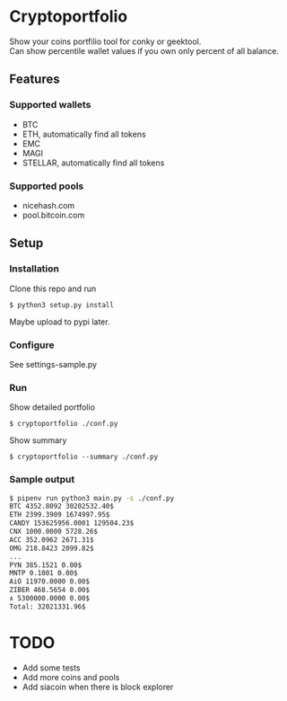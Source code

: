 # Cryptoportfolio
Show your coins portfilio tool for conky or geektool.  
Can show percentile wallet values if you own only percent of all balance.

## Features
### Supported wallets
* BTC
* ETH, automatically find all tokens
* EMC
* MAGI
* STELLAR, automatically find all tokens

### Supported pools
* nicehash.com
* pool.bitcoin.com

## Setup
### Installation
Clone this repo and run 
```shell
$ python3 setup.py install
```
Maybe upload to pypi later.

### Configure
See settings-sample.py

### Run
Show detailed portfolio
```shell
$ cryptoportfolio ./conf.py
```

Show summary
```shell
$ cryptoportfolio --summary ./conf.py
```

### Sample output
```sh
$ pipenv run python3 main.py -s ./conf.py
BTC 4352.8092 30202532.40$
ETH 2399.3909 1674997.95$
CANDY 153625956.0001 129504.23$
CNX 1000.0000 5728.26$
ACC 352.0962 2671.31$
OMG 218.8423 2099.82$
...
PYN 385.1521 0.00$
MNTP 0.1001 0.00$
AiO 11970.0000 0.00$
ZIBER 468.5654 0.00$
٨ 5300000.0000 0.00$
Total: 32021331.96$
```

# TODO
* Add some tests
* Add more coins and pools
* Add siacoin when there is block explorer
